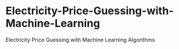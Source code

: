 # Electricity-Price-Guessing-with-Machine-Learning
Electricity Price Guessing with Machine Learning Algorithms

